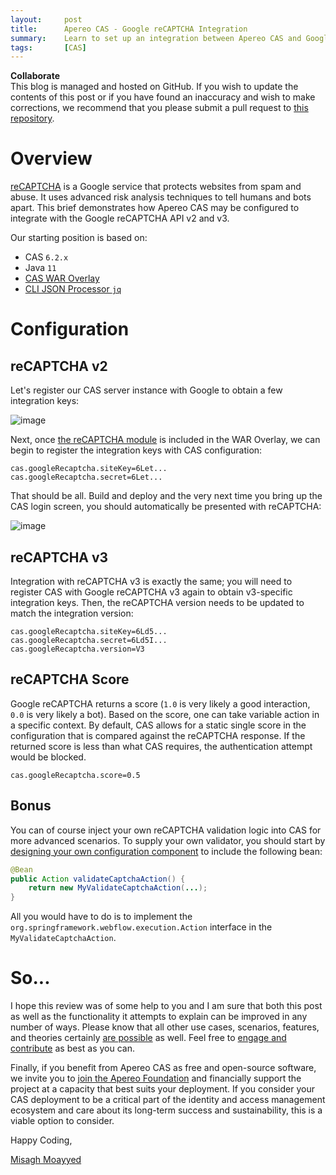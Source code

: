 ```yaml
---
layout:     post
title:      Apereo CAS - Google reCAPTCHA Integration
summary:    Learn to set up an integration between Apereo CAS and Google reCAPTCHA.
tags:       [CAS]
---
```


<div class="alert alert-success">
<strong>Collaborate</strong><br/>This blog is managed and hosted on GitHub. If you wish to update the contents of this post or if you have found an inaccuracy and wish to make corrections, we recommend that you please submit a pull request to <a href="https://github.com/apereo/apereo.github.io">this repository</a>.
</div>

# Overview

[reCAPTCHA](https://developers.google.com/recaptcha) is a Google service that protects websites from 
spam and abuse. It uses advanced risk analysis techniques to tell humans and bots apart. This brief 
demonstrates how Apereo CAS may be configured to integrate with the Google reCAPTCHA API v2 and v3. 

Our starting position is based on:

- CAS `6.2.x`
- Java `11`
- [CAS WAR Overlay](https://github.com/apereo/cas-overlay-template)
- [CLI JSON Processor `jq`](https://stedolan.github.io/jq/)

# Configuration

## reCAPTCHA v2

Let's register our CAS server instance with Google to obtain a few integration keys:

![image](https://user-images.githubusercontent.com/1205228/68384146-66bf4f00-0170-11ea-83be-0839615921fc.png)

Next, once [the reCAPTCHA module](https://apereo.github.io/cas/development/integration/Configuring-Google-reCAPTCHA.html) is included in the WAR Overlay, we can begin to register the integration keys with CAS configuration:

```properties
cas.googleRecaptcha.siteKey=6Let...
cas.googleRecaptcha.secret=6Let...
```

That should be all. Build and deploy and the very next time you bring up the CAS login screen, you should automatically be presented with reCAPTCHA:

![image](https://user-images.githubusercontent.com/1205228/68384529-3cba5c80-0171-11ea-8e21-304938be08d4.png)

## reCAPTCHA v3

Integration with reCAPTCHA v3 is exactly the same; you will need to register CAS with Google reCAPTCHA v3 again to obtain v3-specific integration keys. Then, 
the reCAPTCHA version needs to be updated to match the integration version:

```properties
cas.googleRecaptcha.siteKey=6Ld5...
cas.googleRecaptcha.secret=6Ld5I...
cas.googleRecaptcha.version=V3
```                           

## reCAPTCHA Score

Google reCAPTCHA returns a score (`1.0` is very likely a good interaction, `0.0` is very likely a bot). Based on the score, one can take variable action in a specific context. By default, CAS allows for a static single score in the configuration that is compared against the reCAPTCHA response. If the returned score is less than what CAS requires, the authentication attempt would be blocked.

```properties 
cas.googleRecaptcha.score=0.5
```  

## Bonus

You can of course inject your own reCAPTCHA validation logic into CAS for more advanced scenarios. To supply your own validator, you should 
start by [designing your own configuration component](https://apereo.github.io/cas/development/configuration/Configuration-Management-Extensions.html) to 
include the following bean:

```java
@Bean
public Action validateCaptchaAction() {
    return new MyValidateCaptchaAction(...);
}
```

All you would have to do is to implement the `org.springframework.webflow.execution.Action` interface in the `MyValidateCaptchaAction`. 

# So...

I hope this review was of some help to you and I am sure that both this post as well as the functionality it attempts to explain can be improved in any number of ways. Please know that all other use cases, scenarios, features, and theories certainly [are possible](https://apereo.github.io/2017/02/18/onthe-theoryof-possibility/) as well. Feel free to [engage and contribute](https://apereo.github.io/cas/developer/Contributor-Guidelines.html) as best as you can.

Finally, if you benefit from Apereo CAS as free and open-source software, we invite you to [join the Apereo Foundation](https://www.apereo.org/content/apereo-membership) and financially support the project at a capacity that best suits your deployment. If you consider your CAS deployment to be a critical part of the identity and access management ecosystem and care about its long-term success and sustainability, this is a viable option to consider.

Happy Coding,

[Misagh Moayyed](https://twitter.com/misagh84)
